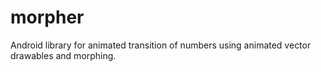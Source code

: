 # morpher
Android library for animated transition of numbers using animated vector drawables and morphing.
